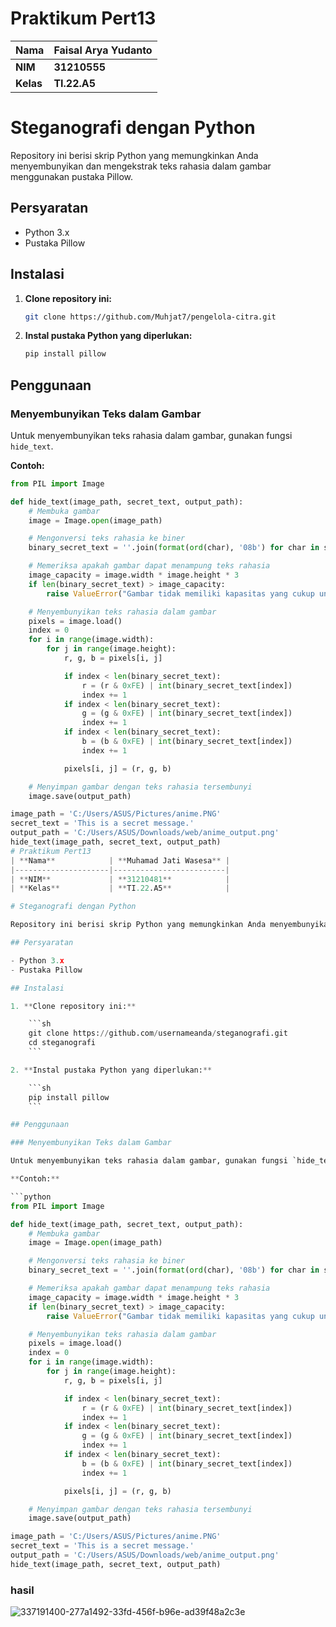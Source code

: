 # Praktikum Pert13
| **Nama**            | **Faisal Arya Yudanto** |
|---------------------|-------------------------|
| **NIM**             | **31210555**            |
| **Kelas**           | **TI.22.A5**            |

# Steganografi dengan Python

Repository ini berisi skrip Python yang memungkinkan Anda menyembunyikan dan mengekstrak teks rahasia dalam gambar menggunakan pustaka Pillow.

## Persyaratan

- Python 3.x
- Pustaka Pillow

## Instalasi

1. **Clone repository ini:**

    ```sh
    git clone https://github.com/Muhjat7/pengelola-citra.git
    ```

2. **Instal pustaka Python yang diperlukan:**

    ```sh
    pip install pillow
    ```

## Penggunaan

### Menyembunyikan Teks dalam Gambar

Untuk menyembunyikan teks rahasia dalam gambar, gunakan fungsi `hide_text`.

**Contoh:**

```python
from PIL import Image

def hide_text(image_path, secret_text, output_path):
    # Membuka gambar
    image = Image.open(image_path)

    # Mengonversi teks rahasia ke biner
    binary_secret_text = ''.join(format(ord(char), '08b') for char in secret_text)

    # Memeriksa apakah gambar dapat menampung teks rahasia
    image_capacity = image.width * image.height * 3
    if len(binary_secret_text) > image_capacity:
        raise ValueError("Gambar tidak memiliki kapasitas yang cukup untuk menyembunyikan teks rahasia.")

    # Menyembunyikan teks rahasia dalam gambar
    pixels = image.load()
    index = 0
    for i in range(image.width):
        for j in range(image.height):
            r, g, b = pixels[i, j]

            if index < len(binary_secret_text):
                r = (r & 0xFE) | int(binary_secret_text[index])
                index += 1
            if index < len(binary_secret_text):
                g = (g & 0xFE) | int(binary_secret_text[index])
                index += 1
            if index < len(binary_secret_text):
                b = (b & 0xFE) | int(binary_secret_text[index])
                index += 1

            pixels[i, j] = (r, g, b)

    # Menyimpan gambar dengan teks rahasia tersembunyi
    image.save(output_path)

image_path = 'C:/Users/ASUS/Pictures/anime.PNG'
secret_text = 'This is a secret message.'
output_path = 'C:/Users/ASUS/Downloads/web/anime_output.png'
hide_text(image_path, secret_text, output_path)
# Praktikum Pert13
| **Nama**            | **Muhamad Jati Wasesa** |
|---------------------|-------------------------|
| **NIM**             | **31210481**            |
| **Kelas**           | **TI.22.A5**            |

# Steganografi dengan Python

Repository ini berisi skrip Python yang memungkinkan Anda menyembunyikan dan mengekstrak teks rahasia dalam gambar menggunakan pustaka Pillow.

## Persyaratan

- Python 3.x
- Pustaka Pillow

## Instalasi

1. **Clone repository ini:**

    ```sh
    git clone https://github.com/usernameanda/steganografi.git
    cd steganografi
    ```

2. **Instal pustaka Python yang diperlukan:**

    ```sh
    pip install pillow
    ```

## Penggunaan

### Menyembunyikan Teks dalam Gambar

Untuk menyembunyikan teks rahasia dalam gambar, gunakan fungsi `hide_text`.

**Contoh:**

```python
from PIL import Image

def hide_text(image_path, secret_text, output_path):
    # Membuka gambar
    image = Image.open(image_path)

    # Mengonversi teks rahasia ke biner
    binary_secret_text = ''.join(format(ord(char), '08b') for char in secret_text)

    # Memeriksa apakah gambar dapat menampung teks rahasia
    image_capacity = image.width * image.height * 3
    if len(binary_secret_text) > image_capacity:
        raise ValueError("Gambar tidak memiliki kapasitas yang cukup untuk menyembunyikan teks rahasia.")

    # Menyembunyikan teks rahasia dalam gambar
    pixels = image.load()
    index = 0
    for i in range(image.width):
        for j in range(image.height):
            r, g, b = pixels[i, j]

            if index < len(binary_secret_text):
                r = (r & 0xFE) | int(binary_secret_text[index])
                index += 1
            if index < len(binary_secret_text):
                g = (g & 0xFE) | int(binary_secret_text[index])
                index += 1
            if index < len(binary_secret_text):
                b = (b & 0xFE) | int(binary_secret_text[index])
                index += 1

            pixels[i, j] = (r, g, b)

    # Menyimpan gambar dengan teks rahasia tersembunyi
    image.save(output_path)

image_path = 'C:/Users/ASUS/Pictures/anime.PNG'
secret_text = 'This is a secret message.'
output_path = 'C:/Users/ASUS/Downloads/web/anime_output.png'
hide_text(image_path, secret_text, output_path)
```
### hasil

![337191400-277a1492-33fd-456f-b96e-ad39f48a2c3e](https://github.com/Muhjat7/pengelola-citra/assets/129918243/00047f9b-e733-4c13-9c25-f1721ef1b036)


